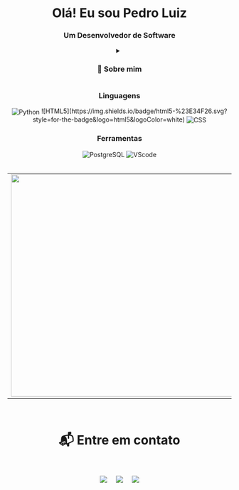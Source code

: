 <div align="center">
<h1 align="center">Olá! Eu sou Pedro Luiz</h1>
<h3 align="center">Um Desenvolvedor de Software</h3>

<details align="center">
  <summary><h3>💬 Sobre mim</h3></summary>
  <br>
  - 🎓 Estudante de Análise e Desenvolvimento de Sistemas (ADS) na Faculdade de Ciências Humanas ESUDA. <br>
  - 🧑🏽‍💻 Desenvolvedor de Software em formação com experiência em Html, CSS, Python e PostgreSQL. <br>
  - 🌐 Busco uma oportunidade no mercado para aplicar o meu aprendizado e conseguir expandir meus conhecimentos. <br>
  - 💻 Gosto de tecnologia, games e aprender novas coisas. <br>
  - 🌎 Recife, Brasil
</details>

<h3>Linguagens</h3>
<img align="center" alt="Python" src="https://img.shields.io/badge/Python-14354C?style=for-the-badge&logo=python&logoColor=white" />
![HTML5](https://img.shields.io/badge/html5-%23E34F26.svg?style=for-the-badge&logo=html5&logoColor=white)
<img align="center" alt="CSS" src=https://img.shields.io/badge/CSS-663399.svg?style=for-the-badge&logo=CSS&logoColor=white/>
<br>

<h3>Ferramentas</h3>
 <img align="center" alt="PostgreSQL" src="https://img.shields.io/badge/PostgreSQL-4169E1?style=for-the-badge&logo=postgresql&logoColor=white" />
 <img align="center" alt="VScode" src="https://img.shields.io/badge/VSCode-007ACC?style=for-the-badge&logo=visualstudiocode&logoColor=white" />
<br>
<br>
  
<table>
    <tr>
      <td>
        <a href="#">
          <img align="center" src="https://github-readme-stats.vercel.app/api?username=PedroLuiz02&show_icons=true&theme=radical" width="500"/>
        </a>
      </td>
      <td>
        <a href="https://github.com/anuraghazra/convoychat">
          <img align="center" src="https://github-readme-stats.vercel.app/api/top-langs?username=PedroLuiz02&layout=compact&langs_count=8&theme=radical" width="450"/>
        </a>
      </td>
    </tr>
</table><br>

<h1 align="center">📬 Entre em contato</h1>
<br>
</a><p align="center"><a>
</a><a href="https://www.linkedin.com/in/pedroluiz02/r" target="blank"><img align="center" src="https://img.shields.io/badge/Arya Manjaramkar-0077B5?style=for-the-badge&amp;logo=linkedin&amp;logoColor=white"></a> &nbsp;&nbsp;&nbsp;  <a href="mailto:pedroluiz0034@gmail.com" target="blank"><img align="center" src="https://img.shields.io/badge/pedroluiz0034@gmail.com-D14836?style=for-the-badge&amp;logo=gmail&amp;logoColor=white"></a>    &nbsp;&nbsp;&nbsp;       <a href="https://www.github.com/PedroLuiz02" target="blank"><img align="center" src="https://img.shields.io/badge/github-%23121011.svg?style=for-the-badge&logo=github&logoColor=white"></a>
</p>
